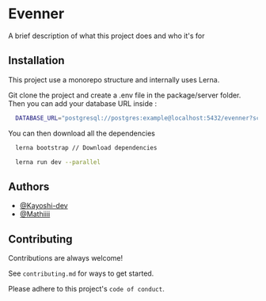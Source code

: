 # Evenner

A brief description of what this project does and who it's for

## Installation

This project use a monorepo structure and internally uses Lerna.

Git clone the project and create a .env file in the package/server folder.
Then you can add your database URL inside :

```bash
  DATABASE_URL="postgresql://postgres:example@localhost:5432/evenner?schema=public"
```

You can then download all the dependencies

```bash
  lerna bootstrap // Download dependencies

  lerna run dev --parallel
```

## Authors

-   [@Kayoshi-dev](https://www.github.com/kayoshi-dev)
-   [@Mathiiii](https://www.github.com/mathiiii-dev)

## Contributing

Contributions are always welcome!

See `contributing.md` for ways to get started.

Please adhere to this project's `code of conduct`.
